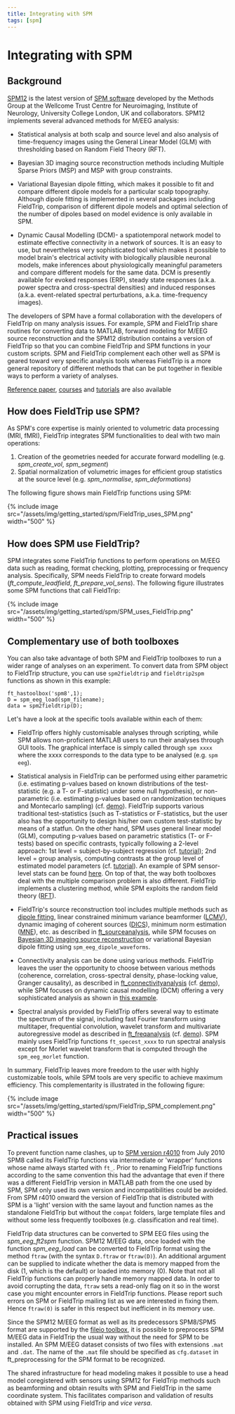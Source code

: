 ```yaml
---
title: Integrating with SPM
tags: [spm]
---
```


# Integrating with SPM

## Background

[SPM12](http://www.fil.ion.ucl.ac.uk/spm/software/spm8b/) is the latest version of [SPM software](http://www.fil.ion.ucl.ac.uk/spm/) developed by the Methods Group at the Wellcome Trust Centre for Neuroimaging, Institute of Neurology, University College London, UK and collaborators. SPM12 implements several advanced methods for M/EEG analysis:

- Statistical analysis at both scalp and source level and also analysis of time-frequency images using the General Linear Model (GLM) with thresholding based on Random Field Theory (RFT).

- Bayesian 3D imaging source reconstruction methods including Multiple Sparse Priors (MSP) and MSP with group constraints.

- Variational Bayesian dipole fitting, which makes it possible to fit and compare different dipole models for a particular scalp topography. Although dipole fitting is implemented in several packages including FieldTrip, comparison of different dipole models and optimal selection of the number of dipoles based on model evidence is only available in SPM.

- Dynamic Causal Modelling (DCM)- a spatiotemporal network model to estimate effective connectivity in a network of sources. It is an easy to use, but nevertheless very sophisticated tool which makes it possible to model brain's electrical activity with biologically plausible neuronal models, make inferences about physiologically meaningful parameters and compare different models for the same data. DCM is presently available for evoked responses (ERP), steady state responses (a.k.a. power spectra and cross-spectral densities) and induced responses (a.k.a. event-related spectral perturbations, a.k.a. time-frequency images).

The developers of SPM have a formal collaboration with the developers of FieldTrip on many analysis issues. For example, SPM and FieldTrip share routines for converting data to MATLAB, forward modeling for M/EEG source reconstruction and the SPM12 distribution contains a version of FieldTrip so that you can combine FieldTrip and SPM functions in your custom scripts. SPM and FieldTrip complement each other well as SPM is geared toward very specific analysis tools whereas FieldTrip is a more general repository of different methods that can be put together in flexible ways to perform a variety of analyses.

[Reference paper](https://www.hindawi.com/journals/cin/2011/852961/), [courses](https://www.fil.ion.ucl.ac.uk/spm/course/video/) and [tutorials](https://jsheunis.github.io/2018-06-28-spm12-matlab-scripting-tutorial-1/) are also available


## How does FieldTrip use SPM?

As SPM's core expertise is mainly oriented to volumetric data processing (MRI, fMRI), FieldTrip integrates SPM functionalities to deal with two main operations:

1. Creation of the geometries needed for accurate forward modelling (e.g. _spm_create_vol_, _spm_segment_)
2. Spatial normalization of volumetric images for efficient group statistics at the source level (e.g. _spm_normalise_, _spm_deformations_)

The following figure shows main FieldTrip functions using SPM:

{% include image src="/assets/img/getting_started/spm/FieldTrip_uses_SPM.png" width="500" %}


## How does SPM use FieldTrip?

SPM integrates some FieldTrip functions to perform operations on M/EEG data such as reading, format checking, plotting, preprocessing or frequency analysis. Specifically, SPM needs FieldTrip to create forward models (_ft_compute_leadfield_, _ft_prepare_vol_sens_). The following figure illustrates some SPM functions that call FieldTrip:

{% include image src="/assets/img/getting_started/spm/SPM_uses_FieldTrip.png" width="500" %}


## Complementary use of both toolboxes

You can also take advantage of both SPM and FieldTrip toolboxes to run a wider range of analyses on an experiment. To convert data from SPM object to FieldTrip structure, you can use `spm2fieldtrip` and `fieldtrip2spm` functions as shown in this example:

    ft_hastoolbox('spm8',1);
    D = spm_eeg_load(spm_filename);
    data = spm2fieldtrip(D);

Let's have a look at the specific tools available within each of them:

- FieldTrip offers highly customisable analyses through scripting, while SPM allows non-proficient MATLAB users to run their analyses through GUI tools. The graphical interface is simply called through `spm xxxx` where the xxxx corresponds to the data type to be analysed (e.g. `spm eeg`).

- Statistical analysis in FieldTrip can be performed using either parametric (i.e. estimating p-values based on known distributions of the test-statistic (e.g. a T- or F-statistic) under some null hypothesis), or non-parametric (i.e. estimating p-values based on randomization techniques and Montecarlo sampling) (cf. [demo](https://www.fieldtriptoolbox.org/workshop/meg-uk-2015/fieldtrip-stats-demo/)). FieldTrip supports various traditional test-statistics (such as T-statistics or F-statistics, but the user also has the opportunity to design his/her own custom test-statistic by means of a statfun. On the other hand, SPM uses general linear model (GLM), computing p-values based on parametric statistics (T- or F-tests) based on specific contrasts, typically following a 2-level approach: 1st level = subject-by-subject regression (cf. [tutorial](https://www.youtube.com/watch?v=KdB9F8cf0L0&list=PLx_IWc-RN82uKTWzgho2ARVGan8TNlb9d&index=12)); 2nd level = group analysis, computing contrasts at the group level of estimated model parameters (cf. [tutorial](https://www.youtube.com/watch?v=_7jzkV7oUXg&list=PLx_IWc-RN82uKTWzgho2ARVGan8TNlb9d&index=13)). An example of SPM sensor-level stats can be found [here](https://www.fieldtriptoolbox.org/workshop/meg-uk-2015/spm_stats/). On top of that, the way both toolboxes deal with the multiple comparison problem is also different. FieldTrip implements a clustering method, while SPM exploits the random field theory ([RFT](https://www.fil.ion.ucl.ac.uk/spm/doc/books/hbf2/pdfs/Ch14.pdf)).

- FieldTrip's source reconstruction tool includes multiple methods such as [dipole fitting](https://www.fieldtriptoolbox.org/workshop/natmeg/dipolefitting/), linear constrained minimum variance beamformer ([LCMV](https://www.fieldtriptoolbox.org/tutorial/beamformer_lcmv/)), dynamic imaging of coherent sources ([DICS](https://www.fieldtriptoolbox.org/tutorial/beamformer/)), minimum norm estimation ([MNE](https://www.fieldtriptoolbox.org/tutorial/minimumnormestimate/)), etc. as described in [ft_sourceanalysis](https://www.fieldtriptoolbox.org/reference/ft_sourceanalysis/), while SPM focuses on [Bayesian 3D imaging source reconstruction](https://www.fieldtriptoolbox.org/workshop/meg-uk-2015/spm_source/) or variational Bayesian dipole fitting using `spm_eeg_dipole_waveforms`.

- Connectivity analysis can be done using various methods. FieldTrip leaves the user the opportunity to choose between various methods (coherence, correlation, cross-spectral density, phase-locking value, Granger causality), as described in [ft_connectivityanalysis](https://www.fieldtriptoolbox.org/reference/ft_connectivityanalysis/) (cf. [demo](https://www.fieldtriptoolbox.org/workshop/meg-uk-2015/fieldtrip-connectivity-demo/)), while SPM focuses on dynamic causal modelling (DCM) offering a very sophisticated analysis as shown in [this example](https://www.fieldtriptoolbox.org/workshop/meg-uk-2015/dcm_tutorial/).

- Spectral analysis provided by FieldTrip offers several way to estimate the spectrum of the signal, including fast Fourier transform using multitaper, frequential convolution, wavelet transform and multivariate autoregressive model as described in [ft_freqanalysis](https://www.fieldtriptoolbox.org/reference/ft_freqanalysis/) (cf. [demo](https://www.fieldtriptoolbox.org/workshop/oslo2019/timefrequency/)). SPM mainly uses FieldTrip functions `ft_specest_xxxx` to run spectral analysis except for Morlet wavelet transform that is computed through the `spm_eeg_morlet` function.

In summary, FieldTrip leaves more freedom to the user with highly customizable tools, while SPM tools are very specific to achieve maximum efficiency. This complementarity is illustrated in the following figure:

{% include image src="/assets/img/getting_started/spm/FieldTrip_SPM_complement.png" width="500" %}


## Practical issues

To prevent function name clashes, up to [SPM version r4010](https://github.com/spm/spm8/releases/tag/r4010) from July 2010 SPM8 called its FieldTrip functions via intermediate or 'wrapper' functions whose name always started with `ft_`. Prior to renaming FieldTrip functions according to the same convention this had the advantage that even if there was a different FieldTrip version in MATLAB path from the one used by SPM, SPM only used its own version and incompatibilities could be avoided. From SPM r4010 onward the version of FieldTrip that is distributed with SPM is a 'light' version with the same layout and function names as the standalone FieldTrip but without the `compat` folders, large template files and without some less frequently toolboxes (e.g. classification and real time).

FieldTrip data structures can be converted to SPM EEG files using the _spm_eeg_ft2spm_ function. SPM12 M/EEG data, once loaded with the function _spm_eeg_load_ can be converted to FieldTrip format using the method `ftraw` (with the syntax `D.ftraw` or `ftraw(D)`). An additional argument can be supplied to indicate whether the data is memory mapped from the disk (1, which is the default) or loaded into memory (0). Note that not all FieldTrip functions can properly handle memory mapped data. In order to avoid corrupting the data, `ftraw` sets a read-only flag on it so in the worst case you might encounter errors in FieldTrip functions. Please report such errors on SPM or FieldTrip mailing list as we are interested in fixing them. Hence `ftraw(0)` is safer in this respect but inefficient in its memory use.

Since the SPM12 M/EEG format as well as its predecessors SPM8/SPM5 format are supported by the [fileio toolbox](http://fieldtriptoolbox.org/development/module/fileio/), it is possible to preprocess SPM M/EEG data in FieldTrip the usual way without the need for SPM to be installed. An SPM M/EEG dataset consists of two files with extensions `.mat` and `.dat`. The name of the `.mat` file should be specified as `cfg.dataset` in ft_preprocessing for the SPM format to be recognized.

The shared infrastructure for head modeling makes it possible to use a head model coregistered with sensors using SPM12 for FieldTrip methods such as beamforming and obtain results with SPM and FieldTrip in the same coordinate system. This facilitates comparison and validation of results obtained with SPM using FieldTrip and _vice versa_.
